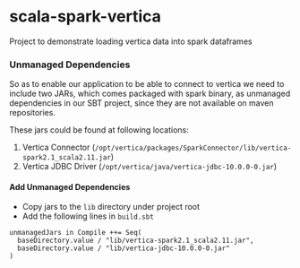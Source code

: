 # scala-spark-vertica
Project to demonstrate loading vertica data into spark dataframes

### Unmanaged Dependencies
So as to enable our application to be able to connect to vertica we need to include two JARs, which comes packaged with spark binary, as unmanaged dependencies in our SBT project, since they are not available on maven repositories. 

These jars could be found at following locations:
  1. Vertica Connector (`/opt/vertica/packages/SparkConnector/lib/vertica-spark2.1_scala2.11.jar`)
  2. Vertica JDBC Driver (`/opt/vertica/java/vertica-jdbc-10.0.0-0.jar`)
  
#### Add Unmanaged Dependencies
- Copy jars to the `lib` directory under project root
- Add the following lines in `build.sbt`
```
unmanagedJars in Compile ++= Seq(
  baseDirectory.value / "lib/vertica-spark2.1_scala2.11.jar",
  baseDirectory.value / "lib/vertica-jdbc-10.0.0-0.jar"
)
```
